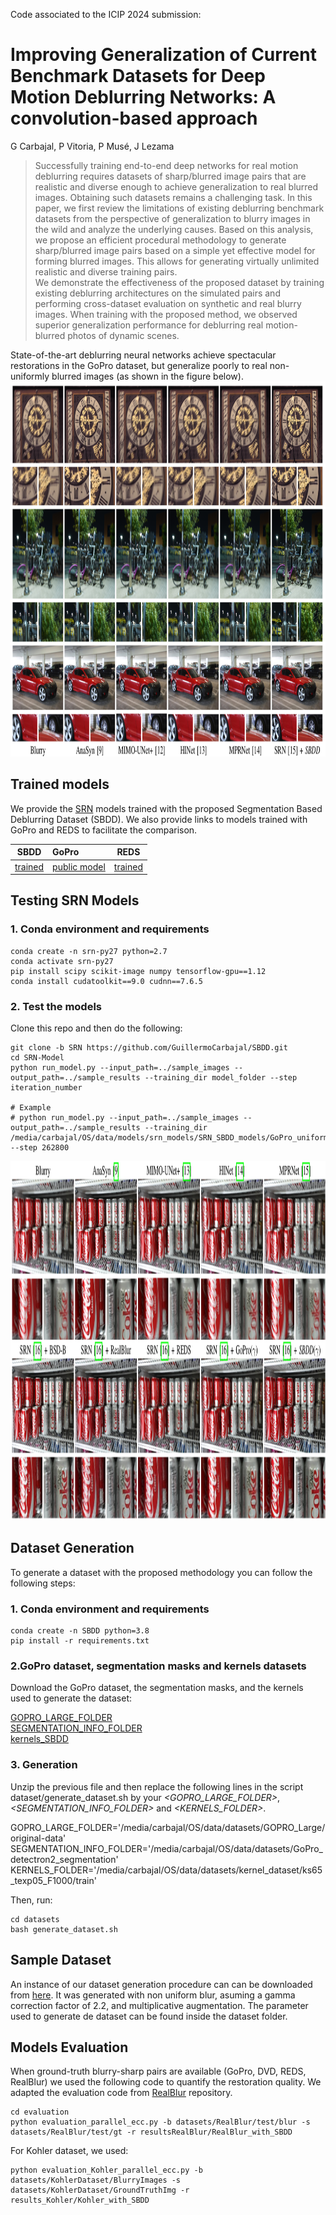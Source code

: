 Code associated to the ICIP 2024 submission:

# Improving Generalization of Current Benchmark Datasets for Deep Motion Deblurring Networks: A convolution-based approach
G Carbajal, P Vitoria, P Musé, J Lezama


> Successfully training end-to-end deep networks for real motion deblurring requires datasets of sharp/blurred image pairs that are realistic and diverse enough to achieve generalization to real blurred images. Obtaining such datasets remains a challenging task. In this paper, we first review the limitations of existing deblurring benchmark datasets from the perspective of generalization to blurry images in the wild and analyze the underlying causes. Based on this analysis, we propose an efficient procedural methodology to generate sharp/blurred image pairs based on a simple yet effective model for forming blurred images. This allows for generating virtually unlimited realistic and diverse training pairs.  
We demonstrate the effectiveness of the proposed dataset by training existing deblurring architectures on the simulated pairs and performing cross-dataset evaluation on synthetic and real blurry images. When training with the proposed method, we observed superior generalization performance for deblurring real motion-blurred photos of dynamic scenes.

State-of-the-art deblurring neural networks achieve spectacular restorations in the GoPro dataset, but generalize poorly to real non-uniformly blurred images (as shown in the figure below).            
<img src="figs/motivation.png"  height=600 width=1200 alt="SRN Results when trained with SBDD  ">   

## Trained models

We provide the [SRN](https://github.com/jiangsutx/SRN-Deblur) models trained with the proposed Segmentation Based Deblurring Dataset (SBDD). We also provide links to models trained with GoPro and REDS to facilitate the comparison.   

|  SBDD  |  GoPro |  REDS  |          
|---------------------|:--------------------|---------------------|         
| [trained](https://iie.fing.edu.uy/~carbajal/SBDD_data/SBDD_models/srn-models/SRN_SBDD_models.zip)| [public model](https://iie.fing.edu.uy/~carbajal/SBDD_data/SBDD_models/srn-models/GoPro_color.zip) | [trained](https://iie.fing.edu.uy/~carbajal/SBDD_data/SBDD_models/srn-models/REDS_color.zip)  |    
    

## Testing SRN Models

### 1. Conda environment and requirements
```
conda create -n srn-py27 python=2.7
conda activate srn-py27
pip install scipy scikit-image numpy tensorflow-gpu==1.12
conda install cudatoolkit==9.0 cudnn==7.6.5
```

### 2. Test the models

Clone this repo and then do the following: 

```
git clone -b SRN https://github.com/GuillermoCarbajal/SBDD.git
cd SRN-Model
python run_model.py --input_path=../sample_images --output_path=../sample_results --training_dir model_folder --step iteration_number

# Example
# python run_model.py --input_path=../sample_images --output_path=../sample_results --training_dir  /media/carbajal/OS/data/models/srn_models/SRN_SBDD_models/GoPro_uniform_ks65_texp05_F1000_ill_aug_2up_n10_ef5 --step 262800
```

<img src="figs/srn.png"  height=575 width=1200 alt="SRN Results when trained with SBDD  ">   

## Dataset Generation

To generate a dataset with the proposed methodology you can follow the following steps:

### 1. Conda environment and requirements

```
conda create -n SBDD python=3.8     
pip install -r requirements.txt    
```

### 2.GoPro dataset, segmentation masks and kernels datasets

Download the GoPro dataset, the segmentation masks, and the kernels used to generate the dataset:

[GOPRO_LARGE_FOLDER](https://seungjunnah.github.io/Datasets/gopro.html)                
[SEGMENTATION_INFO_FOLDER](https://iie.fing.edu.uy/~carbajal/SBDD_data/GoPro_detectron2_segmentation.zip)      
[kernels_SBDD](https://iie.fing.edu.uy/~carbajal/SBDD_data/ks65_texp05_F1000_kernels.zip)

### 3. Generation

Unzip the previous file and then replace the following lines in the script dataset/generate_dataset.sh by your *<GOPRO_LARGE_FOLDER>*, *<SEGMENTATION_INFO_FOLDER>* and *<KERNELS_FOLDER>*. 

GOPRO_LARGE_FOLDER='/media/carbajal/OS/data/datasets/GOPRO_Large/original-data'
SEGMENTATION_INFO_FOLDER='/media/carbajal/OS/data/datasets/GoPro_detectron2_segmentation'     
KERNELS_FOLDER='/media/carbajal/OS/data/datasets/kernel_dataset/ks65_texp05_F1000/train'        

Then, run:

```
cd datasets
bash generate_dataset.sh
```

## Sample Dataset 

An instance of our dataset generation procedure can can be downloaded from [here](https://iie.fing.edu.uy/~carbajal/SBDD_data/SBDD_NU_ill_aug_2up_gf22_n10.zip). It was generated with non uniform blur, asuming a gamma correction factor of 2.2, and multiplicative augmentation. The parameter used to generate de dataset can be found inside the dataset folder. 

## Models Evaluation


When ground-truth blurry-sharp pairs are available (GoPro, DVD, REDS, RealBlur) we used the following code to quantify the restoration quality. We adapted the evaluation code from [RealBlur](https://github.com/rimchang/RealBlur)  repository.

```
cd evaluation
python evaluation_parallel_ecc.py -b datasets/RealBlur/test/blur -s datasets/RealBlur/test/gt -r resultsRealBlur/RealBlur_with_SBDD
```

For Kohler dataset, we used: 

```
python evaluation_Kohler_parallel_ecc.py -b datasets/KohlerDataset/BlurryImages -s datasets/KohlerDataset/GroundTruthImg -r results_Kohler/Kohler_with_SBDD
```


